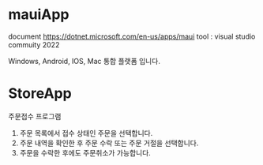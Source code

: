 # mauiApp
document https://dotnet.microsoft.com/en-us/apps/maui
tool : visual studio commuity 2022

Windows, Android, IOS, Mac 통합 플랫폼 입니다.

# StoreApp
주문접수 프로그램
1. 주문 목록에서 접수 상태인 주문을 선택합니다.
2. 주문 내역을 확인한 후 주문 수락 또는 주문 거절을 선택합니다.
3. 주문을 수락한 후에도 주문취소가 가능합니다.
